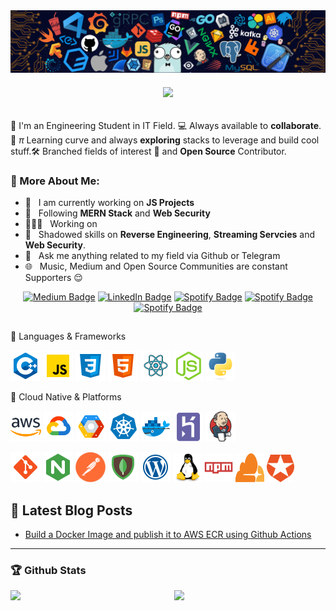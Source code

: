 <img src="./assets/media/header_.png">

<h6 align="center">
  <a href="https://git.io/typing-svg">
    <img src="https://readme-typing-svg.herokuapp.com?font=Roboto&color=040927&size=30&center=true&vCenter=true&height=35&lines=Hi+There+%F0%9F%91%8B;I+am+Rohan+Gupta+;Nice+to+see+you+here+!++%F0%9F%99%82">
  </a>
</h6>

🤘 I'm an Engineering Student in IT Field. 💻 Always available to <strong>collaborate</strong>. 🤝 <i>π</i> Learning curve and always <b>exploring</b> stacks to leverage and build cool stuff.🛠️ Branched fields of interest 🌴 and <b>Open Source</b> Contributor.

### 🧐 More About Me:
- 🔭 &nbsp; I am currently working on **JS Projects** 
- 🌱 &nbsp; Following **MERN Stack** and **Web Security** 
- 👨🏻‍💻 &nbsp; Working on 
- 🎨 &nbsp; Shadowed skills on **Reverse Engineering**, **Streaming Servcies** and **Web Security**. 
- 💬 &nbsp; Ask me anything related to my field via Github or Telegram
- 🌐 &nbsp; Music, Medium and Open Source Communities are constant Supporters 😌

<p align="center"> 
<!-- Medium Badge -->
<a href="https://medium.com/@winoffrg"><img src="https://img.shields.io/badge/-@WINOFFRG-0A0A0A?style=flat-square&amp;labelColor=0A0A0A&amp;logo=Medium&amp;link=https://winoffrg.medium.com/" alt="Medium Badge"></a>
<!-- Linkedin Badge -->
<a href="https://www.linkedin.com/in/serbis/"><img src="https://img.shields.io/badge/-@WINOFFRG-0077B5?style=flat-square&amp;labelColor=0077B5&amp;logo=LinkedIn&amp;link=https://www.linkedin.com/in/WINOFFRG/" alt="LinkedIn Badge"></a>
</a> <a href="https://open.spotify.com/user/xxbk9j9s82g56illzhxlojn9u"><img src="https://img.shields.io/badge/-%20Rohan%20Gupta-1ED960?style=flat-square&amp;labelColor=fff&amp;logo=Spotify&amp;link=https://open.spotify.com/user/1235099575" alt="Spotify Badge"></a>
<a href="https://open.spotify.com/user/xxbk9j9s82g56illzhxlojn9u"><img src="https://img.shields.io/badge/-%20Rohan%20Gupta-critical?style=flat-square&amp;labelColor=fff&amp;logo=Gmail&amp;link=https://open.spotify.com/user/1235099575" alt="Spotify Badge"></a>
<a href="https://t.me/WINOFFRG"><img src="https://img.shields.io/badge/-@WINOFFRG-blue?style=flat-square&amp;labelColor=blue&amp;logo=Telegram&amp;link=https://t.me/WINOFFRG" alt="Spotify Badge"></a>
</p>




##  

🧿 Languages & Frameworks
<p>
<img src="./assets/c++.svg" alt="C++" width="48" height="48"/>
<img src="./assets/javascript.svg" alt="JavaScript Logo" width="48" height="48"/>
<img src="./assets/css3.svg" alt="CSS" width="48" height="48"/>
<img src="./assets/html-5.svg" alt="HTML" width="48" height="48"/>
<img src="./assets/react.svg" alt="ReactJS" width="49" height="49"/>
<img src="./assets/nodejs.svg" alt="JavaScript Logo" width="48" height="48"/>
<img src="./assets/python-original.svg" alt="ReactJS" width="46" height="46"/>
</p>

🧿 Cloud Native & Platforms
<p>
<img src="./assets/amazon-web-services.svg" alt="Amazon Web Services" width="49" height="49"/>
<img src="./assets/google-cloud.svg" alt="Google Cloud" width="48" height="48"/>
<img src="./assets/google-cloud-platform.svg" alt="Google Cloud Platform" width="48" height="48"/>
<img src="./assets/kubernetes.svg" alt="JavaScript Logo" width="48" height="48"/>
<img src="./assets/docker.svg" alt="JavaScript Logo" width="48" height="48"/>
<img src="./assets/heroku-plain.svg" alt="JavaScript Logo" width="47" height="47"/>
<img src="./assets/jenkins-icon.svg" alt="JavaScript Logo" width="48" height="48"/>

</p>

<p>
<img src="./assets/git.svg" alt="JavaScript Logo" width="48" height="48"/>
<img src="./assets/nginx.svg" alt="JavaScript Logo" width="48" height="48"/>
<img src="./assets/postman.png" alt="JavaScript Logo" width="48" height="48"/>
<img src="./assets/mongodb.svg" alt="JavaScript Logo" width="48" height="48"/>
<img src="./assets/wordpress.svg" alt="JavaScript Logo" width="48" height="48"/>
<img src="./assets/linux-original.svg" alt="JavaScript Logo" width="46" height="46"/>
<img src="./assets/npm.svg" alt="JavaScript Logo" width="46" height="46"/>
<img src="./assets/cloudflare-original.svg" alt="JavaScript Logo" width="46" height="46"/>
<img src="./assets/auth0.svg" alt="JavaScript Logo" width="44" height="44"/>
</p>

## 📝 Latest Blog Posts

<!-- BLOG-POST-LIST:START -->
- [Build a Docker Image and publish it to AWS ECR using Github Actions](https://winoffrg.medium.com/build-a-docker-image-and-publish-it-to-aws-ecr-using-github-actions-f20accd774c3)
<!-- BLOG-POST-LIST:END -->

-----

### 🏆 Github Stats

<img  src="https://github-readme-stats.vercel.app/api?username=WINOFFRG&show_assets=true&hide_border=true&theme=dark" width="48%" align="right" >
<img  src="https://github-readme-streak-stats.herokuapp.com/?user=WINOFFRG&theme=dark" width="48%" >
